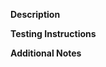 **Description**
<!-- Provide a description of what your changes do. -->

**Testing Instructions**
<!-- Give us step by step instructions on how to test your changes. -->

**Additional Notes**
<!-- Anything else that will help us test the pull request. -->
